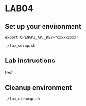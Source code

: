 # LAB04
## Set up your environment
```
export OPENAPI_API_KEY="xxxxxxxxx"
```
```
./lab_setup.sh
```
## Lab instructions

test


## Cleanup environment
```
./lab_cleanup.sh
```
